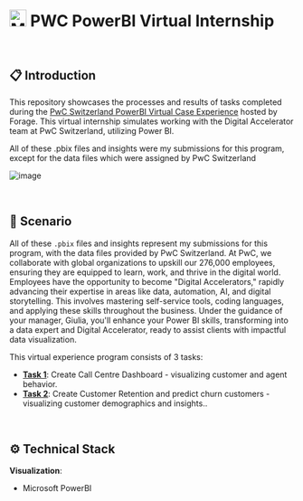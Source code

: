 # </a><img src="https://upload.wikimedia.org/wikipedia/commons/thumb/c/cf/New_Power_BI_Logo.svg/600px-New_Power_BI_Logo.svg.png?20210102182532" alt="Microsoft Power BI" width="30" height="30"> PWC PowerBI Virtual Internship

<br>

## :clipboard: Introduction 

This repository showcases the processes and results of tasks completed during the [PwC Switzerland PowerBI Virtual Case Experience](https://www.theforage.com/virtual-internships/prototype/a87GpgE6tiku7q3gu/Power%20BI?ref=W5vwWAjutTpHbEraC) hosted by Forage. This virtual internship simulates working with the Digital Accelerator team at PwC Switzerland, utilizing Power BI.

All of these .pbix files and insights were my submissions for this program, except for the data files which were assigned by PwC Switzerland

![image](https://github.com/calmk/PWC-PowerBI-Virtual-Case-Experience/assets/100661121/37a0a7af-8116-429e-9a92-34a126f4d6a4)

<br>

## :pushpin: Scenario

All of these `.pbix` files and insights represent my submissions for this program, with the data files provided by PwC Switzerland. At PwC, we collaborate with global organizations to upskill our 276,000 employees, ensuring they are equipped to learn, work, and thrive in the digital world. Employees have the opportunity to become "Digital Accelerators," rapidly advancing their expertise in areas like data, automation, AI, and digital storytelling. This involves mastering self-service tools, coding languages, and applying these skills throughout the business. Under the guidance of your manager, Giulia, you'll enhance your Power BI skills, transforming into a data expert and Digital Accelerator, ready to assist clients with impactful data visualization.


This virtual experience program consists of 3 tasks:
- [**Task 1**](https://github.com/Baher1997/PWC_Power_bi_-Virtual_-Internship/tree/main/Call%20Center%20DB): Create Call Centre Dashboard - visualizing customer and agent behavior.
- [**Task 2**](https://github.com/Baher1997/PWC_Power_bi_-Virtual_-Internship/tree/main/Customer%20Retention%20Dashboard): Create Customer Retention and predict churn customers - visualizing customer demographics and insights.. 

<br>

## :gear: Technical Stack

**Visualization**:
- Microsoft PowerBI
